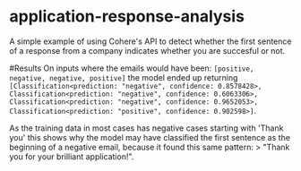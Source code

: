 # application-response-analysis
A simple example of using Cohere's API to detect whether the first sentence of a response from a company indicates whether you are succesful or not.

#Results
On inputs where the emails would have been: `[positive, negative, negative, positive]` the model ended up returning `[Classification<prediction: "negative", confidence: 0.8578428>, Classification<prediction: "negative", confidence: 0.6063306>, Classification<prediction: "negative", confidence: 0.9652053>, Classification<prediction: "positive", confidence: 0.902598>]`.

As the training data in most cases has negative cases starting with 'Thank you' this shows why the model may have classified the first sentence as the beginning of a negative email, because it found this same pattern: >  "Thank you for your brilliant application!".
